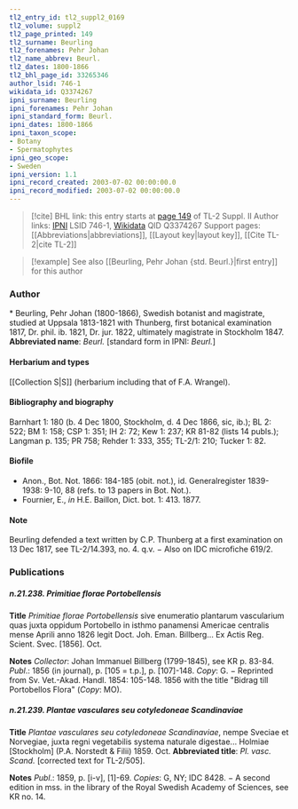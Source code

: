 ```yaml
---
tl2_entry_id: tl2_suppl2_0169
tl2_volume: suppl2
tl2_page_printed: 149
tl2_surname: Beurling
tl2_forenames: Pehr Johan
tl2_name_abbrev: Beurl.
tl2_dates: 1800-1866
tl2_bhl_page_id: 33265346
author_lsid: 746-1
wikidata_id: Q3374267
ipni_surname: Beurling
ipni_forenames: Pehr Johan
ipni_standard_form: Beurl.
ipni_dates: 1800-1866
ipni_taxon_scope: 
- Botany
- Spermatophytes
ipni_geo_scope: 
- Sweden
ipni_version: 1.1
ipni_record_created: 2003-07-02 00:00:00.0
ipni_record_modified: 2003-07-02 00:00:00.0
---
```


> [!cite] BHL link: this entry starts at [page 149](https://www.biodiversitylibrary.org/page/33265346) of TL-2 Suppl. II
> Author links: [IPNI](https://www.ipni.org/a/746-1) LSID 746-1, [Wikidata](https://www.wikidata.org/wiki/Q3374267) QID Q3374267
> Support pages: [[Abbreviations|abbreviations]], [[Layout key|layout key]], [[Cite TL-2|cite TL-2]]

> [!example] See also [[Beurling, Pehr Johan {std. Beurl.}|first entry]] for this author

### Author

\* Beurling, Pehr Johan (1800-1866), Swedish botanist and magistrate, studied at Uppsala 1813-1821 with Thunberg, first botanical examination 1817, Dr. phil. ib. 1821, Dr. jur. 1822, ultimately magistrate in Stockholm 1847. 
**Abbreviated name**: *Beurl.* \[standard form in IPNI: *Beurl.*\]

#### Herbarium and types

[[Collection S|S]] (herbarium including that of F.A. Wrangel).

#### Bibliography and biography

Barnhart 1: 180 (b. 4 Dec 1800, Stockholm, d. 4 Dec 1866, sic, ib.); BL 2: 522; BM 1: 158; CSP 1: 351; IH 2: 72; Kew 1: 237; KR 81-82 (lists 14 publs.); Langman p. 135; PR 758; Rehder 1: 333, 355; TL-2/1: 210; Tucker 1: 82.

#### Biofile

- Anon., Bot. Not. 1866: 184-185 (obit. not.), id. Generalregister 1839-1938: 9-10, 88 (refs. to 13 papers in Bot. Not.).
- Fournier, E., *in* H.E. Baillon, Dict. bot. 1: 413. 1877.

#### Note

Beurling defended a text written by C.P. Thunberg at a first examination on 13 Dec 1817, see TL-2/14.393, no. 4. q.v. − Also on IDC microfiche 619/2.

### Publications

##### n.21.238. Primitiae florae Portobellensis

**Title**
*Primitiae florae Portobellensis* sive enumeratio plantarum vascularium quas juxta oppidum Portobello in isthmo panamensi Americae centralis mense Aprili anno 1826 legit Doct. Joh. Eman. Billberg... Ex Actis Reg. Scient. Svec. \[1856\]. Oct.

**Notes**
*Collector*: Johan Immanuel Billberg (1799-1845), see KR p. 83-84.
*Publ*.: 1856 (in journal), p. \[105 = t.p.\], p. \[107\]-148. *Copy*: G. − Reprinted from Sv. Vet.-Akad. Handl. 1854: 105-148. 1856 with the title "Bidrag till Portobellos Flora" (*Copy*: MO).

##### n.21.239. Plantae vasculares seu cotyledoneae Scandinaviae

**Title**
*Plantae vasculares seu cotyledoneae Scandinaviae*, nempe Sveciae et Norvegiae, juxta regni vegetabilis systema naturale digestae... Holmiae \[Stockholm\] (P.A. Norstedt & Filii) 1859. Oct.
**Abbreviated title**: *Pl. vasc. Scand.* \[corrected text for TL-2/505\].

**Notes**
*Publ*.: 1859, p. \[i-v\], \[1\]-69. *Copies*: G, NY; IDC 8428. − A second edition in mss. in the library of the Royal Swedish Academy of Sciences, see KR no. 14.

